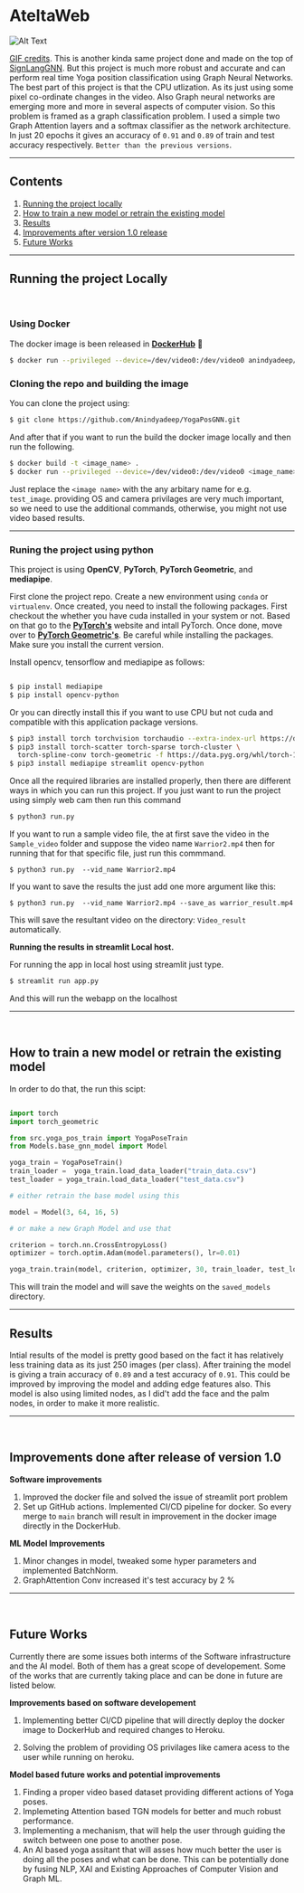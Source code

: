 # **AteltaWeb** 

![Alt Text](Images/warrior-result_2IogI1xJ.gif)

[GIF credits](https://www.youtube.com/watch?v=k4qaVoAbeHM&ab_channel=Howcast). This is another kinda same project done and made on the top of [SignLangGNN](https://github.com/Anindyadeep/SignLangGNN). But this project is much more robust and accurate and can perform real time Yoga position classification using Graph Neural Networks. The best part of this project is that the CPU utlization. As its just using some pixel co-ordinate changes in the video. Also Graph neural networks are emerging more and more in several aspects of computer vision. So this problem is framed as a graph classification problem. I used a simple two Graph Attention layers and a softmax classifier as the network architecture. In just 20 epochs it gives an accuracy of `0.91` and `0.89` of train and test accuracy respectively. `Better than the previous versions`.

---

## **Contents**

1. [ Running the project locally ](#run_project_locally)
2. [ How to train a new model or retrain the existing model ](#re_train_model)
3. [ Results ](#results)
4. [ Improvements after version 1.0 release ](#improvements)
5. [ Future Works ](#future_works)

---

<a name="run_project_locally"></a>
## **Running the project Locally**
<br>

### **Using Docker**

The docker image is been released in [**DockerHub**](https://hub.docker.com/repository/docker/anindyadeep/yoga_pose_gnn) 🥳
```bash
$ docker run --privileged --device=/dev/video0:/dev/video0 anindyadeep/yoga_pose_gnn:master-3e72318
```

### **Cloning the repo and building the image**

You can clone the project using:
```bash
$ git clone https://github.com/Anindyadeep/YogaPosGNN.git
```
And after that if you want to run the build the docker image locally and then run the following.

```bash
$ docker build -t <image_name> .
$ docker run --privileged --device=/dev/video0:/dev/video0 <image_name>
```

Just replace the `<image name>` with the any arbitary name for e.g. `test_image`.
providing OS and camera privilages are very much important, so we need to use the additional commands, otherwise, you might not use video based results. 

----

### **Runing the project using python**

This project is using **OpenCV**, **PyTorch**, **PyTorch Geometric**, and **mediapipe**.

First clone the project repo. Create a new environment using `conda` or `virtualenv`. Once created, you need to install the following packages. First checkout the whether you have cuda installed in your system or not. Based on that go to the **[PyTorch's](https://pytorch.org/)** website and intall PyTorch. Once done, move over to **[PyTorch Geometric's](https://pytorch-geometric.readthedocs.io/en/latest/notes/installation.html)**. Be careful while installing the packages. Make sure you install the current version. 

Install opencv, tensorflow and mediapipe as follows:

```bash

$ pip install mediapipe
$ pip install opencv-python

```

Or you can directly install this if you want to use CPU but not cuda and compatible with this application package versions. 

```bash
$ pip3 install torch torchvision torchaudio --extra-index-url https://download.pytorch.org/whl/cpu
$ pip3 install torch-scatter torch-sparse torch-cluster \
  torch-spline-conv torch-geometric -f https://data.pyg.org/whl/torch-1.12.0+cpu.html
$ pip3 install mediapipe streamlit opencv-python 
```

Once all the required libraries are installed properly, then there are different ways in which you can run this project. If you just want to run the project using simply web cam then run this command

```bash
$ python3 run.py
```

If you want to run a sample video file, the at first save the video in the `Sample_video` folder and suppose the video name `Warrior2.mp4` then for running that for that specific file, just run this commmand.

```
$ python3 run.py  --vid_name Warrior2.mp4
```

If you want to save the results the just add one more argument like this:

```
$ python3 run.py  --vid_name Warrior2.mp4 --save_as warrior_result.mp4
```
This will save the resultant video on the directory: `Video_result` automatically.

**Running the results in streamlit Local host.**

For running the app in local host using streamlit just type.

```bash
$ streamlit run app.py
```
And this will run the webapp on the localhost


----
<br>


<a name="re_train_model"></a>
## **How to train a new model or retrain the existing model**

In order to do that, the run this scipt:
```py

import torch
import torch_geometric 

from src.yoga_pos_train import YogaPoseTrain
from Models.base_gnn_model import Model 

yoga_train = YogaPoseTrain()
train_loader =  yoga_train.load_data_loader("train_data.csv")
test_loader = yoga_train.load_data_loader("test_data.csv")

# either retrain the base model using this

model = Model(3, 64, 16, 5)

# or make a new Graph Model and use that

criterion = torch.nn.CrossEntropyLoss()
optimizer = torch.optim.Adam(model.parameters(), lr=0.01)

yoga_train.train(model, criterion, optimizer, 30, train_loader, test_loader)
```

This will train the model and will save the weights on the `saved_models` directory. 

---

<a name="results"></a>
## **Results**

Intial results of the model is pretty good based on the fact it has relatively less training data as its just 250 images (per class). After training the model is giving a train accuracy of `0.89` and a test accuracy of `0.91`. This could be improved by improving the model and adding edge features also. This model is also using limited nodes, as I did't add the face and the palm nodes, in order to make it more realistic. 

---
<br>

<a name="improvements"></a>
## **Improvements done after release of version 1.0**

**Software improvements**

1. Improved the docker file and solved the issue of streamlit port problem
2. Set up GitHub actions. Implemented CI/CD pipeline for docker. So every merge to `main` branch will result in improvement in the docker image directly in the DockerHub.

**ML Model Improvements**

1. Minor changes in model, tweaked some hyper parameters and implemented BatchNorm. 
2. GraphAttention Conv increased it's test accuracy by 2 %

---

<br>

<a name="future_works"></a>
## **Future Works**

Currently there are some issues both interms of the Software infrastructure and the AI model. Both of them has a great scope of developement. Some of the works that are currently taking place and can be done in future are listed below. 

**Improvements based on software developement**

1. Implementing better CI/CD pipeline that will directly deploy the docker image to DockerHub and required changes to Heroku.

2. Solving the problem of providing OS privilages like camera acess to the user while running on heroku. 

**Model based future works and potential improvements**

1. Finding a proper video based dataset providing different actions of Yoga poses. 
2. Implemeting Attention based TGN models for better and much robust performance. 
3. Implementing a mechanism, that will help the user through guiding the switch between one pose to another pose.
4. An AI based yoga assitant that will asses how much better the user is doing all the poses and what can be done. This can be potentially done by fusing NLP, XAI and Existing Approaches of Computer Vision and Graph ML.
